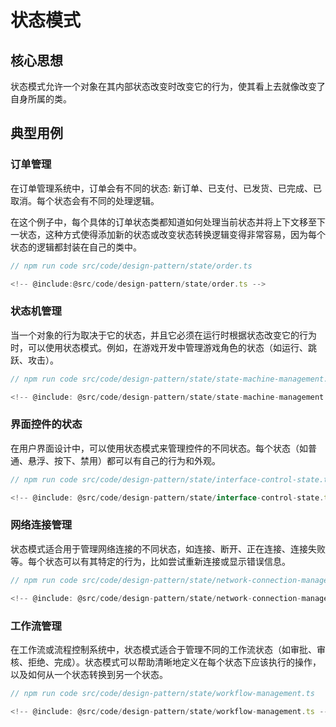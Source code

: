 # 状态模式

## 核心思想

状态模式允许一个对象在其内部状态改变时改变它的行为，使其看上去就像改变了自身所属的类。

## 典型用例

### 订单管理

在订单管理系统中，订单会有不同的状态: 新订单、已支付、已发货、已完成、已取消。每个状态会有不同的处理逻辑。

在这个例子中，每个具体的订单状态类都知道如何处理当前状态并将上下文移至下一状态，这种方式使得添加新的状态或改变状态转换逻辑变得非常容易，因为每个状态的逻辑都封装在自己的类中。

```ts
// npm run code src/code/design-pattern/state/order.ts

<!-- @include:@src/code/design-pattern/state/order.ts -->
```

### 状态机管理

当一个对象的行为取决于它的状态，并且它必须在运行时根据状态改变它的行为时，可以使用状态模式。例如，在游戏开发中管理游戏角色的状态（如运行、跳跃、攻击）。 

```ts
// npm run code src/code/design-pattern/state/state-machine-management.ts

<!-- @include: @src/code/design-pattern/state/state-machine-management.ts -->
```

### 界面控件的状态

在用户界面设计中，可以使用状态模式来管理控件的不同状态。每个状态（如普通、悬浮、按下、禁用）都可以有自己的行为和外观。

```ts
// npm run code src/code/design-pattern/state/interface-control-state.ts

<!-- @include: @src/code/design-pattern/state/interface-control-state.ts -->
```

### 网络连接管理

状态模式适合用于管理网络连接的不同状态，如连接、断开、正在连接、连接失败等。每个状态可以有其特定的行为，比如尝试重新连接或显示错误信息。

```ts
// npm run code src/code/design-pattern/state/network-connection-management.ts

<!-- @include: @src/code/design-pattern/state/network-connection-management.ts -->
```

### 工作流管理

在工作流或流程控制系统中，状态模式适合于管理不同的工作流状态（如审批、审核、拒绝、完成）。状态模式可以帮助清晰地定义在每个状态下应该执行的操作，以及如何从一个状态转换到另一个状态。

```ts
// npm run code src/code/design-pattern/state/workflow-management.ts

<!-- @include: @src/code/design-pattern/state/workflow-management.ts -->
```